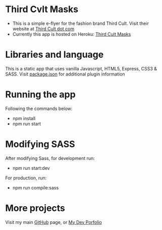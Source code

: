 # Third Cvlt Masks

* This is a simple e-flyer for the fashion brand Third Cult. Visit their website at [Third Cult dot com](http://thirdcult.com) 
* Currently this app is hosted on Heroku: [Third Cult Masks](https://thirdcult-masks.herokuapp.com)
# Libraries and language
This is a static app that uses vanilla Javascript, HTML5,  Express, CSS3 & SASS. Visit [package.json](https://github.com/GiselleDZ/ThirdCvltMasks/blob/main/package.json) for additional plugin information

# Running the app

Following the commands below:
* npm install
* npm run start

# Modifying SASS

After modifying Sass, for development run:

* npm run start:dev

For production, run:

* npm run compile:sass

# More projects

Visit my main [GitHub](http://github.com/GiselleDZ) page, or [My Dev Porfolio](http://dev.gisellezatonyl.com)
